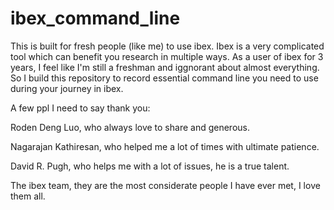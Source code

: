 # ibex_command_line
This is built for fresh people (like me) to use ibex. Ibex is a very complicated tool which can benefit you research in multiple ways. As a user of ibex for 3 years, I feel like I'm still a freshman and iggnorant about almost everything. So I build this repository to record essential command line you need to use during your journey in ibex. 

A few ppl I need to say thank you: 

Roden Deng Luo, who always love to share and generous. 

Nagarajan Kathiresan, who helped me a lot of times with ultimate patience.

David R. Pugh, who helps me with a lot of issues, he is a true talent. 

The ibex team, they are the most considerate people I have ever met, I love them all. 
